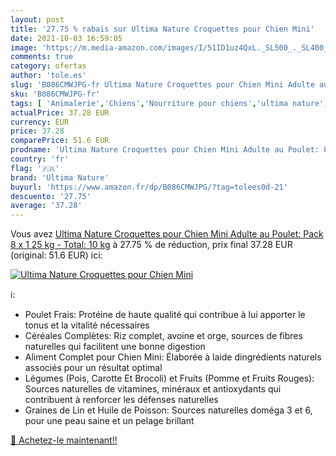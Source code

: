 ```yaml
---
layout: post
title: '27.75 % rabais sur Ultima Nature Croquettes pour Chien Mini'
date: 2021-10-03 16:59:05
image: 'https://m.media-amazon.com/images/I/51ID1uz4QxL._SL500_._SL400_.jpg'
comments: true
category: ofertas
author: 'tole.es'
slug: 'B086CMWJPG-fr Ultima Nature Croquettes pour Chien Mini Adulte au Poulet:...'
sku: 'B086CMWJPG-fr'
tags: [ 'Animalerie','Chiens','Nourriture pour chiens','ultima nature', ]
actualPrice: 37.28 EUR
currency: EUR
price: 37.28
comparePrice: 51.6 EUR
prodname: 'Ultima Nature Croquettes pour Chien Mini Adulte au Poulet: Pack 8 x 1 25 kg - Total: 10 kg'
country: 'fr'
flag: '🇫🇷'
brand: 'Ultima Nature'
buyurl: 'https://www.amazon.fr/dp/B086CMWJPG/?tag=tolees0d-21'
descuento: '27.75'
average: '37.28'
---
```


Vous avez [Ultima Nature Croquettes pour Chien Mini Adulte au Poulet: Pack 8 x 1 25 kg - Total: 10 kg](https://www.amazon.fr/dp/B086CMWJPG/?tag=tolees0d-21)  à  27.75 % de réduction, prix final  37.28 EUR (original: 51.6 EUR) ici:

[![Ultima Nature Croquettes pour Chien Mini](https://m.media-amazon.com/images/I/51ID1uz4QxL._SL500_._SL400_.jpg)](https://www.amazon.fr/dp/B086CMWJPG/?tag=tolees0d-21)

ℹ️:

- Poulet Frais: Protéine de haute qualité qui contribue à lui apporter le tonus et la vitalité nécessaires
- Céréales Complètes: Riz complet, avoine et orge, sources de fibres naturelles qui facilitent une bonne digestion
- Aliment Complet pour Chien Mini: Élaborée à laide dingrédients naturels associés pour un résultat optimal
- Légumes (Pois, Carotte Et Brocoli) et Fruits (Pomme et Fruits Rouges): Sources naturelles de vitamines, minéraux et antioxydants qui contribuent à renforcer les défenses naturelles
- Graines de Lin et Huile de Poisson: Sources naturelles doméga 3 et 6, pour une peau saine et un pelage brillant

[🛒 Achetez-le maintenant!!](https://www.amazon.fr/dp/B086CMWJPG/?tag=tolees0d-21)

